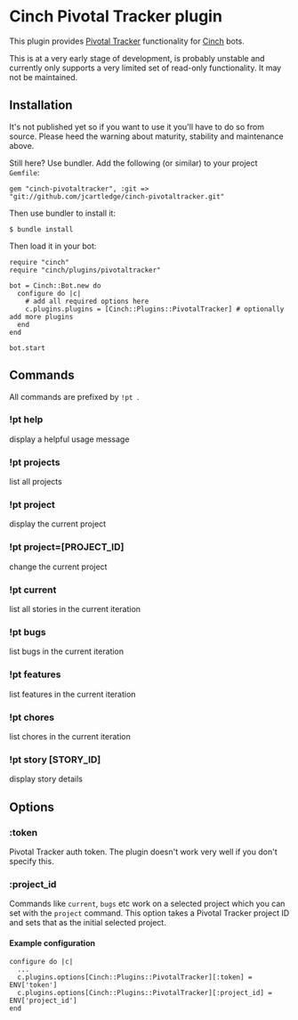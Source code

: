 # Cinch Pivotal Tracker plugin

This plugin provides [Pivotal Tracker](http://www.pivotaltracker.com) functionality for [Cinch](https://github.com/cinchrb/cinch) bots.

This is at a very early stage of development, is probably unstable and currently only supports a very limited set of read-only functionality. It may not be maintained.


## Installation

It's not published yet so if you want to use it you'll have to do so from source. Please heed the warning about maturity, stability and maintenance above.

Still here? Use bundler. Add the following (or similar) to your project `Gemfile`:

    gem "cinch-pivotaltracker", :git => "git://github.com/jcartledge/cinch-pivotaltracker.git"

Then use bundler to install it:

    $ bundle install

Then load it in your bot:

    require "cinch"
    require "cinch/plugins/pivotaltracker"

    bot = Cinch::Bot.new do
      configure do |c|
        # add all required options here
        c.plugins.plugins = [Cinch::Plugins::PivotalTracker] # optionally add more plugins
      end
    end

    bot.start


## Commands

All commands are prefixed by `!pt `.

### !pt help
display a helpful usage message

### !pt projects
list all projects

### !pt project
display the current project

### !pt project=[PROJECT\_ID]
change the current project

### !pt current
list all stories in the current iteration

### !pt bugs
list bugs in the current iteration

### !pt features
list features in the current iteration

### !pt chores
list chores in the current iteration

### !pt story [STORY\_ID]
display story details

## Options

### :token
Pivotal Tracker auth token. The plugin doesn't work very well if you don't specify this.

### :project_id
Commands like `current`, `bugs` etc work on a selected project which you can set with the `project` command. This option takes a Pivotal Tracker project ID and sets that as the initial selected project.

#### Example configuration

    configure do |c|
      ...
      c.plugins.options[Cinch::Plugins::PivotalTracker][:token] = ENV['token']
      c.plugins.options[Cinch::Plugins::PivotalTracker][:project_id] = ENV['project_id']
    end

